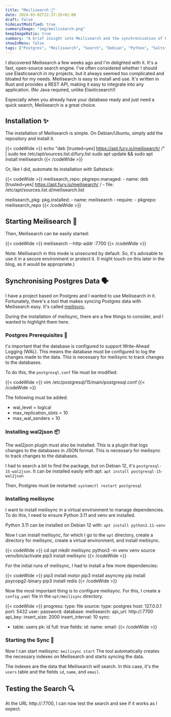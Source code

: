 ```yaml
---
title: "Meilisearch 🔎"
date: 2024-03-02T22:37:35+01:00
draft: false
hideLastModified: true
summaryImage: "img/meilisearch.png"
keepImageRatio: true
summary: "A brief insight into Meilisearch and the synchronisation of Postgres data."
showInMenu: false
tags: ["Postgres", "Meilisearch", "Search", "Debian", "Python", "Saltstack"]
---
```


I discovered Meilisearch a few weeks ago and I'm delighted with it. It's a fast, open-source search engine. I've often considered whether I should use Elasticsearch in my projects, but it always seemed too complicated and bloated for my needs. Meilisearch is easy to install and use. It's written in Rust and provides a REST API, making it easy to integrate into any application. (No Java required, unlike Elasticsearch!)

Especially when you already have your database ready and just need a quick search, Meilisearch is a great choice.

## Installation ✨

The installation of Meilisearch is simple. On Debian/Ubuntu, simply add the repository and install it.

{{< codeWide >}}
echo "deb [trusted=yes] https://apt.fury.io/meilisearch/ /" | sudo tee /etc/apt/sources.list.d/fury.list
sudo apt update && sudo apt install meilisearch
{{< /codeWide >}}

Or, like I did, automate its installation with Saltstack:

{{< codeWide >}}
meilisearch_repo:
  pkgrepo.managed:
    - name: deb [trusted=yes] https://apt.fury.io/meilisearch/ /
    - file: /etc/apt/sources.list.d/meilisearch.list

meilisearch_pkg:
  pkg.installed:
    - name: meilisearch
    - require:
      - pkgrepo: meilisearch_repo
{{< /codeWide >}}

## Starting Meilisearch 🚀

Then, Meilisearch can be easily started:

{{< codeWide >}}
meilisearch --http-addr <your-ip>:7700
{{< /codeWide >}}

Note: Meilisearch in this mode is unsecured by default. So, it's advisable to use it in a secure environment or protect it. (I might touch on this later in the blog, as it would be appropriate.)

## Synchronising Postgres Data 🗣️
I have a project based on Postgres and I wanted to use Meilisearch in it. Fortunately, there's a tool that makes syncing Postgres data with Meilisearch easy. It's called [meilisync](https://github.com/long2ice/meilisync).

During the installation of meilisync, there are a few things to consider, and I wanted to highlight them here.

### Postgres Prerequisites 🐘
t's important that the database is configured to support Write-Ahead Logging (WAL). This means the database must be configured to log the changes made to the data. This is necessary for meilisync to track changes to the databases.

To do this, the `postgresql.conf` file must be modified:

{{< codeWide >}}
vim /etc/postgresql/15/main/postgresql.conf
{{< /codeWide >}}

The following must be added:
  - wal_level = logical
  - max_replication_slots = 10
  - max_wal_senders = 10

### Installing wal2json 📦
The wal2json plugin must also be installed. This is a plugin that logs changes to the databases in JSON format. This is necessary for meilisync to track changes to the databases.

I had to search a bit to find the package, but on Debian 12, it's `postgresql-15-wal2json`. It can be installed easily with apt: `apt install postgresql-15-wal2json`

Then, Postgres must be restarted: `systemctl restart postgresql`

### Installing meilisync

I want to install meilisync in a virtual environment to manage dependencies. To do this, I need to ensure Python 3.11 and venv are installed.

Python 3.11 can be installed on Debian 12 with: `apt install python3.11-venv`

Now I can install meilisync, for which I go to the `opt` directory, create a directory for meilisync, create a virtual environment, and install meilisync.

{{< codeWide >}}
cd opt
mkdir meilisync
python3 -m venv venv
source venv/bin/activate
pip3 install meilisync
{{< /codeWide >}}

For the initial runs of meilisync, I had to install a few more dependencies:

{{< codeWide >}}
pip3 install motor
pip3 install asyncmy
pip install psycopg2-binary
pip3 install redis
{{< /codeWide >}}

Now the most important thing is to configure meilisync. For this, I create a `config.yaml` file in the `opt/meilisync` directory.

{{< codeWide >}}
progress:
  type: file
source:
  type: postgres
  host: 127.0.0.1
  port: 5432
  user: <your-postgres-user>
  password: <your-postgres-password>
  database: <your-database-name>
meilisearch:
  api_url: http://<meilisearch-url>:7700
  api_key:
  insert_size: 2000
  insert_interval: 10
sync:
  - table: users
    pk: id
    full: true
    fields:
      id:
      name:
      email:
{{< /codeWide >}}

### Starting the Sync 🔄
Now I can start meilisync: `meilisync start`
The tool automatically creates the necessary indexes on Meilisearch and starts syncing the data.

The indexes are the data that Meilisearch will search. In this case, it's the `users` table and the fields `id`, `name`, and `email`.

## Testing the Search 🔍

At the URL http://<meilisearch-url>:7700, I can now test the search and see if it works as I expect.
